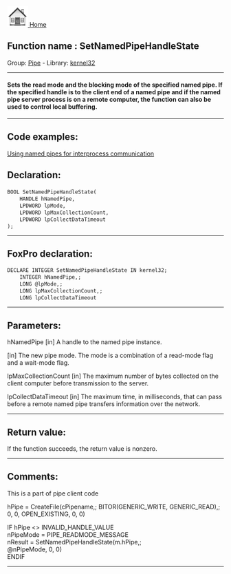 [<img src="../../images/home.png"> Home ](https://github.com/VFPX/Win32API)  

## Function name : SetNamedPipeHandleState
Group: [Pipe](../../functions_group.md#Pipe)  -  Library: [kernel32](../../../libraries.md#kernel32)  
***  


#### Sets the read mode and the blocking mode of the specified named pipe. If the specified handle is to the client end of a named pipe and if the named pipe server process is on a remote computer, the function can also be used to control local buffering.

***  


## Code examples:
[Using named pipes for interprocess communication](../../samples/sample_522.md)  

## Declaration:
```foxpro  
BOOL SetNamedPipeHandleState(
	HANDLE hNamedPipe,
	LPDWORD lpMode,
	LPDWORD lpMaxCollectionCount,
	LPDWORD lpCollectDataTimeout
);  
```  
***  


## FoxPro declaration:
```foxpro  
DECLARE INTEGER SetNamedPipeHandleState IN kernel32;
	INTEGER hNamedPipe,;
	LONG @lpMode,;
	LONG lpMaxCollectionCount,;
	LONG lpCollectDataTimeout  
```  
***  


## Parameters:
hNamedPipe 
[in] A handle to the named pipe instance.

[in] The new pipe mode. The mode is a combination of a read-mode flag and a wait-mode flag.

lpMaxCollectionCount 
[in] The maximum number of bytes collected on the client computer before transmission to the server.

lpCollectDataTimeout 
[in] The maximum time, in milliseconds, that can pass before a remote named pipe transfers information over the network.  
***  


## Return value:
If the function succeeds, the return value is nonzero.  
***  


## Comments:
This is a part of pipe client code  
<div class="precode">hPipe = CreateFile(cPipename,;  
	BITOR(GENERIC_WRITE, GENERIC_READ),;  
	0, 0, OPEN_EXISTING, 0, 0)  
  
IF hPipe <> INVALID_HANDLE_VALUE  
	nPipeMode = PIPE_READMODE_MESSAGE  
	nResult = SetNamedPipeHandleState(m.hPipe,;  
		@nPipeMode, 0, 0)  
ENDIF  
</div>  
  
***  

